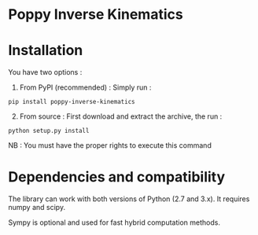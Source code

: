 # Poppy Inverse Kinematics #


# Installation
You have two options :


1. From PyPI (recommended) : Simply run :
```
pip install poppy-inverse-kinematics
```
2. From source : First download and extract the archive, the run :
```
python setup.py install
```    
NB : You must have the proper rights to execute this command


# Dependencies and compatibility
The library can work with both versions of Python (2.7 and 3.x).
It requires numpy and scipy.

Sympy is optional and used for fast hybrid computation methods.
